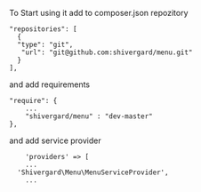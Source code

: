 To Start using it add to composer.json repozitory

    "repositories": [
      {
      "type": "git",
       "url": "git@github.com:shivergard/menu.git"
      }
    ],

and add requirements

	"require": {
		...
        "shivergard/menu" : "dev-master" 
    },

and add service provider

		'providers' => [
		...
      'Shivergard\Menu\MenuServiceProvider',
		...